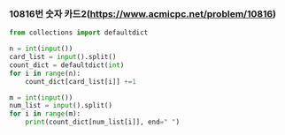 ### 10816번 숫자 카드2(https://www.acmicpc.net/problem/10816)
```Python
from collections import defaultdict

n = int(input())
card_list = input().split()
count_dict = defaultdict(int)
for i in range(n):
    count_dict[card_list[i]] +=1

m = int(input())
num_list = input().split()
for i in range(m):
    print(count_dict[num_list[i]], end=" ")
```

